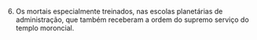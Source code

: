 ﻿6. Os mortais especialmente treinados, nas escolas planetárias de administração, que também receberam a ordem do supremo serviço do templo moroncial.